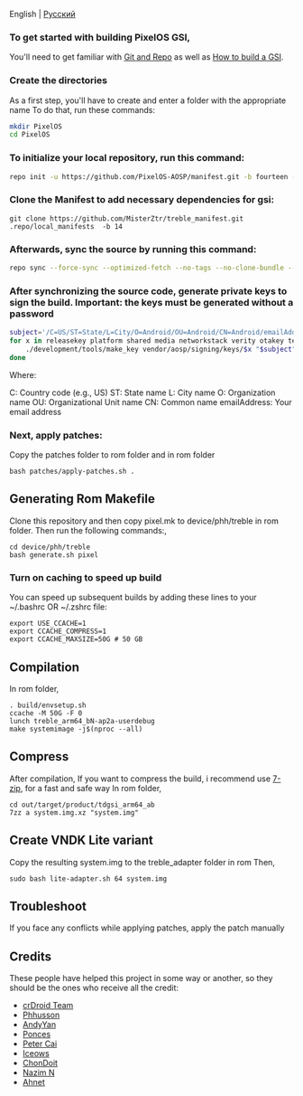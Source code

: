 English | [Русский](README-RU.md)
### To get started with building PixelOS GSI,
You'll need to get familiar with [Git and Repo](https://source.android.com/source/using-repo.html) as well as [How to build a GSI](https://github.com/phhusson/treble_experimentations/wiki/How-to-build-a-GSI%3F).


### Create the directories

As a first step, you'll have to create and enter a folder with the appropriate name
To do that, run these commands:

```bash
mkdir PixelOS
cd PixelOS
```

### To initialize your local repository, run this command:

```bash
repo init -u https://github.com/PixelOS-AOSP/manifest.git -b fourteen --git-lfs
```
 

### Clone the Manifest to add necessary dependencies for gsi:
 
    git clone https://github.com/MisterZtr/treble_manifest.git .repo/local_manifests  -b 14
  


### Afterwards, sync the source by running this command:

```bash
repo sync --force-sync --optimized-fetch --no-tags --no-clone-bundle --prune -j$(nproc --all)
```

### After synchronizing the source code, generate private keys to sign the build. Important: the keys must be generated without a password

```bash
subject='/C=US/ST=State/L=City/O=Android/OU=Android/CN=Android/emailAddress=email@example.com'
for x in releasekey platform shared media networkstack verity otakey testkey sdk_sandbox bluetooth nfc; do \
    ./development/tools/make_key vendor/aosp/signing/keys/$x "$subject"; \
done
```
Where:

C: Country code (e.g., US) ST: State name L: City name O: Organization name OU: Organizational Unit name CN: Common name emailAddress: Your email address


### Next, apply patches:

Copy the patches folder to rom folder and in rom folder

```
bash patches/apply-patches.sh .
```

## Generating Rom Makefile

 Clone this repository and then copy pixel.mk to device/phh/treble in rom folder. Then run the following commands:,
 
 ```
cd device/phh/treble
bash generate.sh pixel
 ```

### Turn on caching to speed up build

You can speed up subsequent builds by adding these lines to your ~/.bashrc OR ~/.zshrc file:

```
export USE_CCACHE=1
export CCACHE_COMPRESS=1
export CCACHE_MAXSIZE=50G # 50 GB
``` 

## Compilation 

In rom folder,

 ```
. build/envsetup.sh
ccache -M 50G -F 0
lunch treble_arm64_bN-ap2a-userdebug
make systemimage -j$(nproc --all)
 ```


## Compress

After compilation,
If you want to compress the build, i recommend use [7-zip](https://aur.archlinux.org/packages/7-zip), for a fast and safe way
In rom folder,

   ```
cd out/target/product/tdgsi_arm64_ab
7zz a system.img.xz "system.img"
   ```


## Create VNDK Lite variant

Copy the resulting system.img to the treble_adapter folder in rom
Then,

 ```
sudo bash lite-adapter.sh 64 system.img
 ```


## Troubleshoot
 
If you face any conflicts while applying patches, apply the patch manually



## Credits
These people have helped this project in some way or another, so they should be the ones who receive all the credit:
- [crDroid Team](https://github.com/crdroidandroid)
- [Phhusson](https://github.com/phhusson)
- [AndyYan](https://github.com/AndyCGYan)
- [Ponces](https://github.com/ponces)
- [Peter Cai](https://github.com/PeterCxy)
- [Iceows](https://github.com/Iceows)
- [ChonDoit](https://github.com/ChonDoit)
- [Nazim N ](https://github.com/naz664)
- [Ahnet](https://github.com/ahnet-69)
